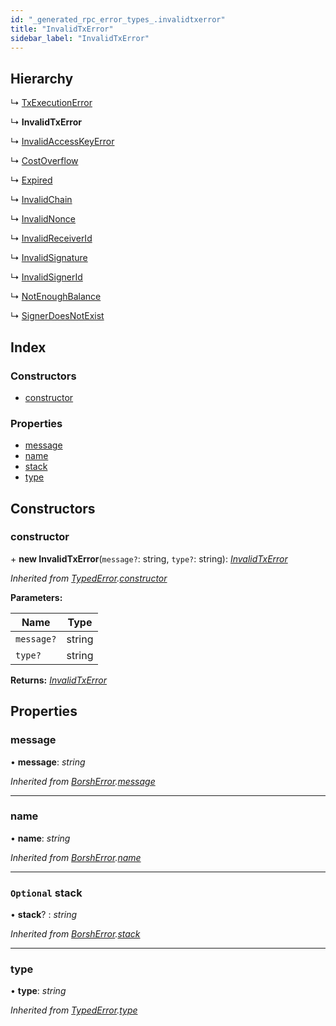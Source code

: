 ```yaml
---
id: "_generated_rpc_error_types_.invalidtxerror"
title: "InvalidTxError"
sidebar_label: "InvalidTxError"
---
```


## Hierarchy

  ↳ [TxExecutionError](_generated_rpc_error_types_.txexecutionerror.md)

  ↳ **InvalidTxError**

  ↳ [InvalidAccessKeyError](_generated_rpc_error_types_.invalidaccesskeyerror.md)

  ↳ [CostOverflow](_generated_rpc_error_types_.costoverflow.md)

  ↳ [Expired](_generated_rpc_error_types_.expired.md)

  ↳ [InvalidChain](_generated_rpc_error_types_.invalidchain.md)

  ↳ [InvalidNonce](_generated_rpc_error_types_.invalidnonce.md)

  ↳ [InvalidReceiverId](_generated_rpc_error_types_.invalidreceiverid.md)

  ↳ [InvalidSignature](_generated_rpc_error_types_.invalidsignature.md)

  ↳ [InvalidSignerId](_generated_rpc_error_types_.invalidsignerid.md)

  ↳ [NotEnoughBalance](_generated_rpc_error_types_.notenoughbalance.md)

  ↳ [SignerDoesNotExist](_generated_rpc_error_types_.signerdoesnotexist.md)

## Index

### Constructors

* [constructor](_generated_rpc_error_types_.invalidtxerror.md#constructor)

### Properties

* [message](_generated_rpc_error_types_.invalidtxerror.md#message)
* [name](_generated_rpc_error_types_.invalidtxerror.md#name)
* [stack](_generated_rpc_error_types_.invalidtxerror.md#optional-stack)
* [type](_generated_rpc_error_types_.invalidtxerror.md#type)

## Constructors

###  constructor

\+ **new InvalidTxError**(`message?`: string, `type?`: string): *[InvalidTxError](_generated_rpc_error_types_.invalidtxerror.md)*

*Inherited from [TypedError](_utils_errors_.typederror.md).[constructor](_utils_errors_.typederror.md#constructor)*

**Parameters:**

Name | Type |
------ | ------ |
`message?` | string |
`type?` | string |

**Returns:** *[InvalidTxError](_generated_rpc_error_types_.invalidtxerror.md)*

## Properties

###  message

• **message**: *string*

*Inherited from [BorshError](_utils_serialize_.borsherror.md).[message](_utils_serialize_.borsherror.md#message)*

___

###  name

• **name**: *string*

*Inherited from [BorshError](_utils_serialize_.borsherror.md).[name](_utils_serialize_.borsherror.md#name)*

___

### `Optional` stack

• **stack**? : *string*

*Inherited from [BorshError](_utils_serialize_.borsherror.md).[stack](_utils_serialize_.borsherror.md#optional-stack)*

___

###  type

• **type**: *string*

*Inherited from [TypedError](_utils_errors_.typederror.md).[type](_utils_errors_.typederror.md#type)*
